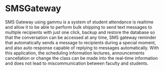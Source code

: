 # SMSGateway
SMS Gateway using gammu is a system of student attendance is realtime and allow it to be able to perform bulk shipping to send text messages to multiple recipients with just one click, backup and restore the database so that the conversation can be accessed at any time, SMS gateway reminder that automatically sends a message to recipients during a special moment, and also auto response capable of replying to messages automatically. With this application, the scheduling information lectures, announcements cancellation or change the class can be made into the real-time information and does not lead to miscommunication between faculty and students.
